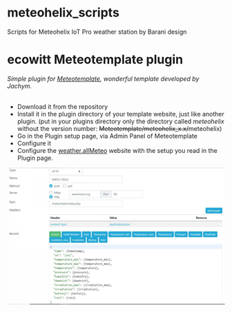 # meteohelix_scripts
Scripts for Meteohelix IoT Pro weather station by Barani design

#
#
# ecowitt Meteotemplate plugin
<i>Simple plugin for [Meteotemplate](http://www.meteotemplate.com/), wonderful template developed by Jachym.</i><br><br>

- Download it from the repository
- Install it in the plugin directory of your template website, just like another plugin. (put in your plugins directory only the directory called <i>meteohelix</i> without the version number: <del>Meteotemplate/meteohelix_x.x/</del>meteohelix) 
- Go in the Plugin setup page, via Admin Panel of Meteotemplate
- Configure it
- Configure the [weather.allMeteo](https://weather.allmeteo.com/) website with the setup you read in the Plugin page.


![Example of allMeteo_settings](https://raw.githubusercontent.com/iz0qwm/meteohelix_scripts/master/meteohelix_http.jpg)


